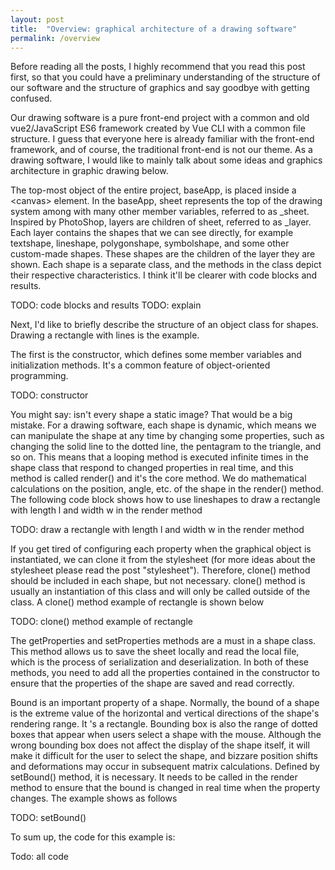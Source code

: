 ```yaml
---
layout: post
title:  "Overview: graphical architecture of a drawing software"
permalink: /overview
---
```


Before reading all the posts, I highly recommend that you read this post first, so that you could have a preliminary understanding of the structure of our software and the structure of graphics and say goodbye with getting confused.

Our drawing software is a pure front-end project with a common and old vue2/JavaScript ES6 framework created by Vue CLI with a common file structure. I guess that everyone here is already familiar with the front-end framework, and of course, the traditional front-end is not our theme. As a drawing software, I would like to mainly talk about some ideas and graphics architecture in graphic drawing below.

The top-most object of the entire project, baseApp, is placed inside a &lt;canvas\> element. In the baseApp, sheet represents the top of the drawing system among with many other member variables, referred to as \_sheet. Inspired by PhotoShop, layers are children of sheet, referred to as \_layer. Each layer contains the shapes that we can see directly, for example textshape, lineshape, polygonshape, symbolshape, and some other custom-made shapes. These shapes are the children of the layer they are shown. Each shape is a separate class, and the methods in the class depict their respective characteristics. I think it'll be clearer with code blocks and results.

TODO: code blocks and results
TODO: explain

Next, I'd like to briefly describe the structure of an object class for shapes. Drawing a rectangle with lines is the example.

The first is the constructor, which defines some member variables and initialization methods. It's a common feature of object-oriented programming.

TODO: constructor

You might say: isn't every shape a static image? That would be a big mistake. For a drawing software, each shape is dynamic, which means we can manipulate the shape at any time by changing some properties, such as changing the solid line to the dotted line, the pentagram to the triangle, and so on. This means that a looping method is executed infinite times in the shape class that respond to changed properties in real time, and this method is called render() and it's the core method. We do mathematical calculations on the position, angle, etc. of the shape in the render() method. The following code block shows how to use lineshapes to draw a rectangle with length l and width w in the render method

TODO: draw a rectangle with length l and width w in the render method

If you get tired of configuring each property when the graphical object is instantiated, we can clone it from the stylesheet (for more ideas about the stylesheet please read the post "stylesheet"). Therefore, clone() method should be included in each shape, but not necessary. clone() method is usually an instantiation of this class and will only be called outside of the class. A clone() method example of rectangle is shown below

TODO: clone() method example of rectangle

The getProperties and setProperties methods are a must in a shape class. This method allows us to save the sheet locally and read the local file, which is the process of serialization and deserialization. In both of these methods, you need to add all the properties contained in the constructor to ensure that the properties of the shape are saved and read correctly.

Bound is an important property of a shape. Normally, the bound of a shape is the extreme value of the horizontal and vertical directions of the shape's rendering range. It 's a rectangle. Bounding box is also the range of dotted boxes that appear when users select a shape with the mouse. Although the wrong bounding box does not affect the display of the shape itself, it will make it difficult for the user to select the shape, and bizzare position shifts and deformations may occur in subsequent matrix calculations. Defined by setBound() method, it is necessary. It needs to be called in the render method to ensure that the bound is changed in real time when the property changes. The example shows as follows

TODO: setBound()

To sum up, the code for this example is:

Todo: all code